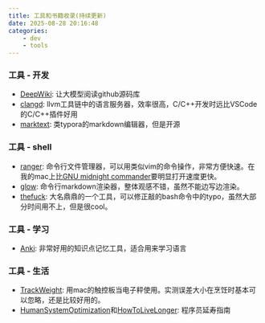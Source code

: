 ```yaml
---
title: 工具和书籍收录(持续更新)
date: 2025-08-28 20:16:48
categories:
    - dev
    - tools
---
```


### 工具 - 开发
* [DeepWiki](https://deepwiki.com): 让大模型阅读github源码库
* [clangd](https://clangd.llvm.org/): llvm工具链中的语言服务器，效率很高，C/C++开发时远比VSCode的C/C++插件好用
* [marktext](https://github.com/marktext/marktext): 类typora的markdown编辑器，但是开源

### 工具 - shell
* [ranger](https://github.com/ranger/ranger): 命令行文件管理器，可以用类似vim的命令操作，非常方便快速。在我的mac上比[GNU midnight commander](https://github.com/MidnightCommander/mc)要明显打开速度更快。
* [glow](https://github.com/charmbracelet/glow): 命令行markdown渲染器，整体观感不错，虽然不能边写边渲染。
* [thefuck](https://github.com/nvbn/thefuck): 大名鼎鼎的一个工具，可以修正敲的bash命令中的typo，虽然大部分时间用不上，但是很cool。

### 工具 - 学习
* [Anki](https://apps.ankiweb.net/): 非常好用的知识点记忆工具，适合用来学习语言

### 工具 - 生活
* [TrackWeight](https://github.com/KrishKrosh/TrackWeight): 用mac的触控板当电子秤使用。实测误差大小在烹饪时基本可以忽略，还是比较好用的。
* [HumanSystemOptimization](https://github.com/zijie0/HumanSystemOptimization)和[HowToLiveLonger](https://github.com/geekan/HowToLiveLonger): 程序员延寿指南
